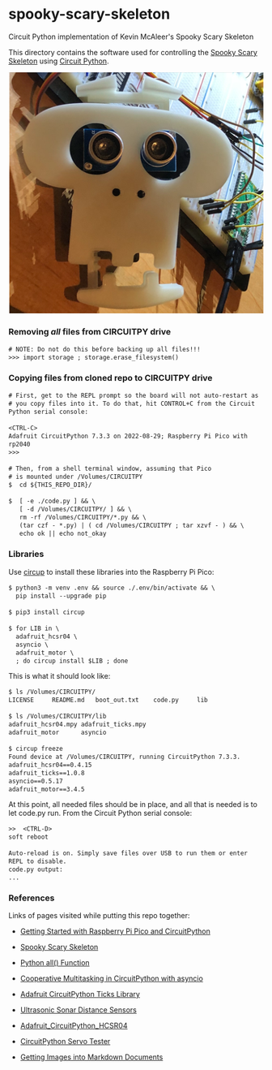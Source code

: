 # spooky-scary-skeleton
Circuit Python implementation of Kevin McAleer's Spooky Scary Skeleton

This directory contains the software used for controlling the [Spooky Scary Skeleton](https://www.kevsrobots.com/blog/spooky-scary-skeleton.html) using [Circuit Python](https://circuitpython.org/).

![Spooky](img/spooky.png)

### Removing _all_ files from CIRCUITPY drive

```
# NOTE: Do not do this before backing up all files!!!
>>> import storage ; storage.erase_filesystem()
```

### Copying files from cloned repo to CIRCUITPY drive
```
# First, get to the REPL prompt so the board will not auto-restart as
# you copy files into it. To do that, hit CONTROL+C from the Circuit Python serial console:

<CTRL-C>
Adafruit CircuitPython 7.3.3 on 2022-08-29; Raspberry Pi Pico with rp2040
>>> 

# Then, from a shell terminal window, assuming that Pico
# is mounted under /Volumes/CIRCUITPY
$  cd ${THIS_REPO_DIR}/

$  [ -e ./code.py ] && \
   [ -d /Volumes/CIRCUITPY/ ] && \
   rm -rf /Volumes/CIRCUITPY/*.py && \
   (tar czf - *.py) | ( cd /Volumes/CIRCUITPY ; tar xzvf - ) && \
   echo ok || echo not_okay
```

### Libraries

Use [circup](https://learn.adafruit.com/keep-your-circuitpython-libraries-on-devices-up-to-date-with-circup)
to install these libraries into the Raspberry Pi Pico:

```text
$ python3 -m venv .env && source ./.env/bin/activate && \
  pip install --upgrade pip

$ pip3 install circup

$ for LIB in \
  adafruit_hcsr04 \
  asyncio \
  adafruit_motor \
  ; do circup install $LIB ; done
```

This is what it should look like:
```text
$ ls /Volumes/CIRCUITPY/
LICENSE		README.md	boot_out.txt	code.py		lib

$ ls /Volumes/CIRCUITPY/lib
adafruit_hcsr04.mpy	adafruit_ticks.mpy
adafruit_motor		asyncio

$ circup freeze
Found device at /Volumes/CIRCUITPY, running CircuitPython 7.3.3.
adafruit_hcsr04==0.4.15
adafruit_ticks==1.0.8
asyncio==0.5.17
adafruit_motor==3.4.5
```

At this point, all needed files should be in place, and all that
is needed is to let code.py run. From the Circuit Python serial console:

```text
>>  <CTRL-D>
soft reboot

Auto-reload is on. Simply save files over USB to run them or enter REPL to disable.
code.py output:
...
```

### References

Links of pages visited while putting this repo together:

- [Getting Started with Raspberry Pi Pico and CircuitPython](https://learn.adafruit.com/getting-started-with-raspberry-pi-pico-circuitpython?view=all)

- [Spooky Scary Skeleton](https://www.kevsrobots.com/blog/spooky-scary-skeleton.html#bill-of-materials)

- [Python all() Function](https://www.w3schools.com/python/ref_func_all.asp)

- [Cooperative Multitasking in CircuitPython with asyncio](https://learn.adafruit.com/cooperative-multitasking-in-circuitpython-with-asyncio?view=all)

- [Adafruit CircuitPython Ticks Library](https://docs.circuitpython.org/projects/ticks/en/latest/index.html)

- [Ultrasonic Sonar Distance Sensors](https://learn.adafruit.com/ultrasonic-sonar-distance-sensors?view=all)

- [Adafruit_CircuitPython_HCSR04](https://github.com/adafruit/Adafruit_CircuitPython_HCSR04)

- [CircuitPython Servo Tester](https://learn.adafruit.com/circuitpython-servo-tester?view=all)

- [Getting Images into Markdown Documents](https://medium.com/markdown-monster-blog/getting-images-into-markdown-documents-and-weblog-posts-with-markdown-monster-9ec6f353d8ec)
